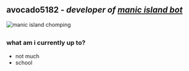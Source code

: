 ## avocado5182 - _developer of [manic island bot](https://github.com/avocado5182/manic-island-bot)_

![manic island chomping](https://camo.githubusercontent.com/d0e27f505fef14198d5b4c6075b15d6aa9c0fe8b0083e933a710c53288138e8d/68747470733a2f2f63646e2e646973636f72646170702e636f6d2f656d6f6a69732f3737393832383439353933323938313237392e6769663f763d31)

## <!-- like an <hr> (***) but the line is consistent with the line preceding it -->

### what am i currently up to?
- not much
- school
